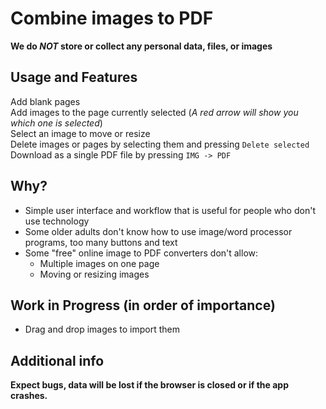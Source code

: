 # Combine images to PDF

**We do _NOT_ store or collect any personal data, files, or images**

## Usage and Features

Add blank pages  
Add images to the page currently selected (_A red arrow will show you which one is selected_)  
Select an image to move or resize  
Delete images or pages by selecting them and pressing `Delete selected`  
Download as a single PDF file by pressing `IMG -> PDF`

## Why?

- Simple user interface and workflow that is useful for people who don't use technology
- Some older adults don't know how to use image/word processor programs, too many buttons and text
- Some "free" online image to PDF converters don't allow:
  - Multiple images on one page
  - Moving or resizing images

## Work in Progress (in order of importance)

- Drag and drop images to import them

## Additional info

**Expect bugs, data will be lost if the browser is closed or if the app crashes.**
